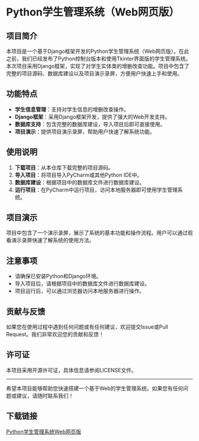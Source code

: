 # Python学生管理系统（Web网页版）

## 项目简介

本项目是一个基于Django框架开发的Python学生管理系统（Web网页版）。在此之前，我们已经发布了Python控制台版本和使用Tkinter界面版的学生管理系统。本次项目采用Django框架，实现了对学生实体类的增删改查功能。项目中包含了完整的项目源码、数据库建设以及项目演示录屏，方便用户快速上手和使用。

## 功能特点

- **学生信息管理**：支持对学生信息的增删改查操作。
- **Django框架**：采用Django框架开发，提供了强大的Web开发支持。
- **数据库支持**：包含完整的数据库建设，导入项目后即可直接使用。
- **项目演示**：提供项目演示录屏，帮助用户快速了解系统功能。

## 使用说明

1. **下载项目**：从本仓库下载完整的项目源码。
2. **导入项目**：将项目导入PyCharm或其他Python IDE中。
3. **数据库建设**：根据项目中的数据库文件进行数据库建设。
4. **运行项目**：在PyCharm中运行项目，访问本地服务器即可使用学生管理系统。

## 项目演示

项目中包含了一个演示录屏，展示了系统的基本功能和操作流程。用户可以通过观看演示录屏快速了解系统的使用方法。

## 注意事项

- 请确保已安装Python和Django环境。
- 导入项目后，请根据项目中的数据库文件进行数据库建设。
- 项目运行后，可以通过浏览器访问本地服务器进行操作。

## 贡献与反馈

如果您在使用过程中遇到任何问题或有任何建议，欢迎提交Issue或Pull Request。我们非常欢迎您的贡献和反馈！

## 许可证

本项目采用开源许可证，具体信息请参阅LICENSE文件。

---

希望本项目能够帮助您快速搭建一个基于Web的学生管理系统。如果您有任何问题或建议，请随时联系我们！

## 下载链接

[Python学生管理系统Web网页版](https://pan.quark.cn/s/12325dfde62c)